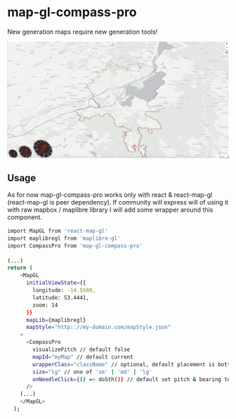 # map-gl-compass-pro
New generation maps require new generation tools! 

![Screen](https://raw.githubusercontent.com//jedluk/random/master/compass-pro/compass.png)


## Usage
As for now map-gl-compass-pro works only with react & react-map-gl (react-map-gl is peer dependency). If community will express will of using it with raw mapbox / maplibre library I will add some wrapper around this component.

```sh
import MapGL from 'react-map-gl'
import maplibregl from 'maplibre-gl'
import CompassPro from 'map-gl-compass-pro'

(...)
return (
    <MapGL
      initialViewState={{
        longitude: -14.5580,
        latitude: 53.4441,
        zoom: 14
      }}
      mapLib={maplibregl}
      mapStyle="http:://my-domain.com/mapStyle.json"
    >
      <CompassPro 
        visualizePitch // default false
        mapId="myMap" // default current
        wrapperClass="className" // optional, default placement is bottom left corner (absolutely positioned)
        size="lg" // one of 'sm' | 'md' | 'lg'
        onNeedleClick={() => doSth()} // default set pitch & bearing to 0
      />
    (...)    
    </MapGL>
  );
```